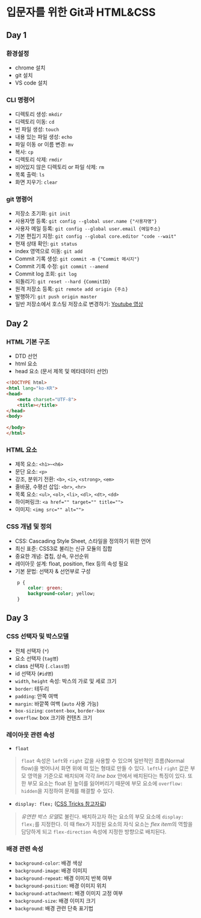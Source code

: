 # 입문자를 위한 Git과 HTML&CSS

## Day 1

### 환경설정
- chrome 설치
- git 설치
- VS code 설치

### CLI 명령어
- 디렉토리 생성: `mkdir`
- 디렉토리 이동: `cd`
- 빈 파일 생성: `touch`
- 내용 있는 파일 생성: `echo`
- 파일 이동 or 이름 변경: `mv`
- 복사: `cp`
- 디렉토리 삭제: `rmdir`
- 비어있지 않은 디렉토리 or 파일 삭제: `rm`
- 목록 출력: `ls`
- 화면 지우기: `clear`

### git 명령어
- 저장소 초기화: `git init`
- 사용자명 등록: `git config --global user.name {"사용자명"}`
- 사용자 메일 등록: `git config --global user.email {메일주소}`
- 기본 편집기 지정: `git config --global core.editor "code --wait"`
- 현재 상태 확인: `git status`
- index 영역으로 이동: `git add`
- Commit 기록 생성: `git commit -m {"Commit 메시지"}`
- Commit 기록 수정: `git commit --amend`
- Commit log 조회: `git log`
- 되돌리기: `git reset --hard {CommitID}`
- 원격 저장소 등록: `git remote add origin {주소}`
- 발행하기: `git push origin master`
- 일반 저장소에서 호스팅 저장소로 변경하기: [Youtube 영상](https://youtu.be/SNnfbf-LJz4)


## Day 2

### HTML 기본 구조
- DTD 선언
- html 요소
- head 요소 (문서 제목 및 메타데이터 선언)
```html
<!DOCTYPE html>
<html lang="ko-KR">
<head>
    <meta charset="UTF-8">
    <title></title>
</head>
<body>
    
</body>
</html>
```

### HTML 요소
- 제목 요소: `<h1>~<h6>`
- 문단 요소: `<p>`
- 강조, 분위기 전환: `<b>`, `<i>`, `<strong>`, `<em>`
- 줄바꿈, 수평선 삽입: `<br>`, `<hr>`
- 목록 요소: `<ul>`, `<ol>`, `<li>`, `<dl>`, `<dt>`, `<dd>`
- 하이퍼링크: `<a href="" target="" title="">`
- 이미지: `<img src="" alt="">`

### CSS 개념 및 정의
- CSS: Cascading Style Sheet, 스타일을 정의하기 위한 언어
- 최신 표준: CSS3로 불리는 신규 모듈의 집합
- 중요한 개념: 겹칩, 상속, 우선순위
- 레이아웃 설계: float, position, flex 등의 속성 필요
- 기본 문법: 선택자 & 선언부로 구성
```css
    p {
        color: green;
        background-color; yellow;
    }
```

## Day 3

### CSS 선택자 및 박스모델
- 전체 선택자 (`*`)
- 요소 선택자 (`tag명`)
- class 선택자 (`.class명`)
- id 선택자 (`#id명`)
- `width`, `height` 속성: 박스의 가로 및 세로 크기
- `border`: 테두리
- `padding`: 안쪽 여백
- `margin`: 바깥쪽 여백 (`auto` 사용 가능)
- `box-sizing`: `content-box`, `border-box`
- `overflow`: box 크기와 컨텐츠 크기

### 레이아웃 관련 속성
- `float`
> `float` 속성은 `left`와 `right` 값을 사용할 수 있으며 일반적인 흐름(Normal flow)을 벗어나서 화면 위에 떠 있는 형태로 만들 수 있다. `left`나 `right` 값은 부모 영역을 기준으로 배치되며 각각 *line box* 안에서 배치된다는 특징이 있다. 또한 부모 요소는 float 된 높이를 잃어버리기 때문에 부모 요소에 `overflow: hidden`을 지정하여 문제를 해결할 수 있다.
- `display: flex;` ([CSS Tricks 참고자료](https://css-tricks.com/snippets/css/a-guide-to-flexbox/))
> *유연한 박스 모델*로 불린다. 배치하고자 하는 요소의 부모 요소에 `display: flex;`를 지정한다. 이 때 flex가 지정된 요소의 자식 요소는 *flex item*의 역할을 담당하게 되고 `flex-direction` 속성에 지정한 방향으로 배치된다.

### 배경 관련 속성
- `background-color`: 배경 색상
- `background-image`: 배경 이미지
- `background-repeat`: 배경 이미지 반복 여부
- `background-position`: 배경 이미지 위치
- `background-attachment`: 배경 이미지 고정 여부
- `background-size`: 배경 이미지 크기
- `background`: 배경 관련 단축 표기법